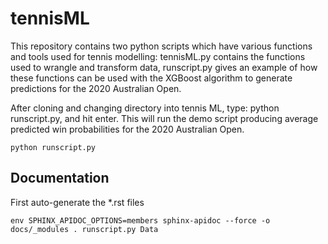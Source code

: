 # tennisML

This repository contains two python scripts which have various functions and tools used for tennis modelling: tennisML.py contains the functions used to wrangle and transform data, runscript.py gives an example of how these functions can be used with the XGBoost algorithm to generate predictions for the 2020 Australian Open.

After cloning and changing directory into tennis ML, type: python runscript.py, and hit enter. This will run the demo script producing average predicted win probabilities for the 2020 Australian Open.

```
python runscript.py
```

## Documentation
First auto-generate the *.rst files
```
env SPHINX_APIDOC_OPTIONS=members sphinx-apidoc --force -o docs/_modules . runscript.py Data
```
